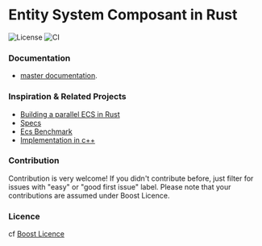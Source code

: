 # Entity System Composant in Rust
![License](https://img.shields.io/badge/License-Boost%201.0-lightblue.svg) ![CI](https://github.com/EVaillant/entity-system-rs/workflows/CI/badge.svg)

### Documentation

- [master documentation](https://evaillant.github.io/entity-system-rs/doc/api/entity_system/index.html).

### Inspiration & Related Projects

- [Building a parallel ECS in Rust](http://kvark.github.io/ecs/rust/2017/03/08/specs.html)
- [Specs](https://github.com/amethyst/specs)
- [Ecs Benchmark](https://github.com/lschmierer/ecs_bench)
- [Implementation in c++](https://github.com/EVaillant/entity_system)

### Contribution

Contribution is very welcome! If you didn't contribute before, just filter for issues with "easy" or "good first issue" label. Please note that your contributions are assumed under Boost Licence.

### Licence

cf [Boost Licence](http://www.boost.org/LICENSE_1_0.txt)